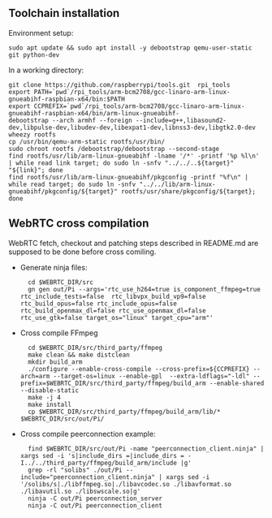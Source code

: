 Toolchain installation
----------------------
Environment setup:
	
	sudo apt update && sudo apt install -y debootstrap qemu-user-static git python-dev

In a working directory:
	
	git clone https://github.com/raspberrypi/tools.git  rpi_tools
	export PATH=`pwd`/rpi_tools/arm-bcm2708/gcc-linaro-arm-linux-gnueabihf-raspbian-x64/bin:$PATH
	export CCPREFIX=`pwd`/rpi_tools/arm-bcm2708/gcc-linaro-arm-linux-gnueabihf-raspbian-x64/bin/arm-linux-gnueabihf-
	debootstrap --arch armhf --foreign --include=g++,libasound2-dev,libpulse-dev,libudev-dev,libexpat1-dev,libnss3-dev,libgtk2.0-dev wheezy rootfs
	cp /usr/bin/qemu-arm-static rootfs/usr/bin/
	sudo chroot rootfs /debootstrap/debootstrap --second-stage
	find rootfs/usr/lib/arm-linux-gnueabihf -lname '/*' -printf '%p %l\n' | while read link target; do sudo ln -snfv "../../..${target}" "${link}"; done
	find rootfs/usr/lib/arm-linux-gnueabihf/pkgconfig -printf "%f\n" | while read target; do sudo ln -snfv "../../lib/arm-linux-gnueabihf/pkgconfig/${target}" rootfs/usr/share/pkgconfig/${target}; done

WebRTC cross compilation
------------------------

WebRTC fetch, checkout and patching steps described in README.md are supposed to be done before cross comiling.

- Generate ninja files:
	
		cd $WEBRTC_DIR/src
		gn gen out/Pi --args='rtc_use_h264=true is_component_ffmpeg=true rtc_include_tests=false  rtc_libvpx_build_vp9=false  rtc_build_opus=false rtc_include_opus=false rtc_build_openmax_dl=false rtc_use_openmax_dl=false rtc_use_gtk=false target_os="linux" target_cpu="arm"'

- Cross compile FFmpeg
	
		cd $WEBRTC_DIR/src/third_party/ffmpeg
		make clean && make distclean
		mkdir build_arm
		./configure --enable-cross-compile --cross-prefix=${CCPREFIX} --arch=arm --target-os=linux --enable-gpl  --extra-ldflags="-ldl" --prefix=$WEBRTC_DIR/src/third_party/ffmpeg/build_arm --enable-shared --disable-static
		make -j 4
		make install
		cp $WEBRTC_DIR/src/third_party/ffmpeg/build_arm/lib/*   $WEBRTC_DIR/src/out/Pi/

- Cross compile peerconnection example:
	
		find $WEBRTC_DIR/src/out/Pi -name "peerconnection_client.ninja" | xargs sed -i 's|include_dirs =|include_dirs = -I../../third_party/ffmpeg/build_arm/include |g'
		grep -rl "solibs" ./out/Pi --include="peerconnection_client.ninja" | xargs sed -i '/solibs/s|./libffmpeg.so|./libavcodec.so ./libavformat.so ./libavutil.so ./libswscale.so|g'
		ninja -C out/Pi peerconnection_server
		ninja -C out/Pi peerconnection_client


 
